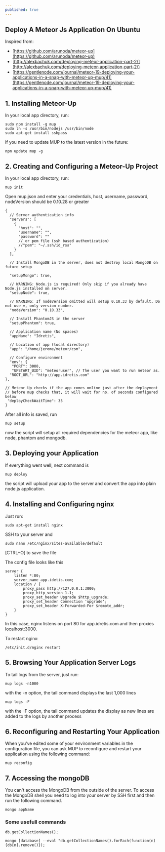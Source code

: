 ```yaml
---
published: true
---
```




## Deploy A Meteor Js Application On Ubuntu

Inspired from:

- [https://github.com/arunoda/meteor-up](https://github.com/arunoda/meteor-up)
- [http://alexbachuk.com/deploying-meteor-application-part-2/](http://alexbachuk.com/deploying-meteor-application-part-2/)
- [https://gentlenode.com/journal/meteor-19-deploying-your-applications-in-a-snap-with-meteor-up-mup/41](https://gentlenode.com/journal/meteor-19-deploying-your-applications-in-a-snap-with-meteor-up-mup/41)



## 1. Installing Meteor-Up

In your local app directory, run:

	sudo npm install -g mup
	sudo ln -s /usr/bin/nodejs /usr/bin/node
	sudo apt-get install sshpass
    
If you need to update MUP to the latest version in the future:

	npm update mup -g

## 2. Creating and Configuring a Meteor-Up Project

In your local app directory, run:

	mup init
    
Open mup.json and enter your credentials, host, username, password, nodeVersion should be 0.10.28 or greater

	{
	  // Server authentication info
	  "servers": [
	    {
	      "host": "",
	      "username": "",
	      "password": ""
	      // or pem file (ssh based authentication)
	      //"pem": "~/.ssh/id_rsa"
	    }
	  ],

	  // Install MongoDB in the server, does not destroy local MongoDB on future setup
      
	  "setupMongo": true,

	  // WARNING: Node.js is required! Only skip if you already have Node.js installed on server.
	  "setupNode": true,

	  // WARNING: If nodeVersion omitted will setup 0.10.33 by default. Do not use v, only version number.
	  "nodeVersion": "0.10.33",

	  // Install PhantomJS in the server
	  "setupPhantom": true,

	  // Application name (No spaces)
	  "appName": "Idretis",

	  // Location of app (local directory)
	  "app": "/home/jerome/meteor/csm",

	  // Configure environment
	  "env": {
 	   "PORT": 3000,
 	   "UPSTART_UID": "meteoruser", // The user you want to run meteor as.
  	  "ROOT_URL": "http://app.idretis.com"
  	},

  	// Meteor Up checks if the app comes online just after the deployment
  	// before mup checks that, it will wait for no. of seconds configured below
 	 "deployCheckWaitTime": 35
	}

After all info is saved, run 

	mup setup

now the script will setup all required dependencies for the meteor app, like node, phantom and mongodb.

## 3. Deploying your Application

If everything went well, next command is 

	mup deploy

the script will upload your app to the server and convert the app into plain node.js application.

## 4. Installing and Configuring nginx

Just run:

	sudo apt-get install nginx

SSH to your server and 

	sudo nano /etc/nginx/sites-available/default
    
[CTRL+O] to save the file
    
The config file looks like this

	server {
		listen *:80;
		server_name app.idetis.com;
		location / {
			proxy_pass http://127.0.0.1:3000;
			proxy_http_version 1.1;
			proxy_set_header Upgrade $http_upgrade;
			proxy_set_header Connection 'upgrade';
			proxy_set_header X-Forwarded-For $remote_addr;
		}
	}

In this case, nginx listens on port 80 for app.idretis.com and then proxies localhost:3000.

To restart nginx:

	/etc/init.d/nginx restart

## 5. Browsing Your Application Server Logs

To tail logs from the server, just run:

	mup logs -n1000

with the -n option, the tail command displays the last 1,000 lines

	mup logs -F

with the -F option, the tail command updates the display as new lines are added to the logs by another process

## 6. Reconfiguring and Restarting Your Application

When you’ve edited some of your environment variables in the configuration file, you can ask MUP to reconfigure and restart your application using the following command:

	mup reconfig

## 7. Accessing the mongoDB

You can't access the MongoDB from the outside of the server. To access the MongoDB shell you need to log into your server by SSH first and then run the following command.

    mongo appName

### Some usefull commands

	db.getCollectionNames();
    
    mongo [database] --eval "db.getCollectionNames().forEach(function(n){db[n].remove()});

